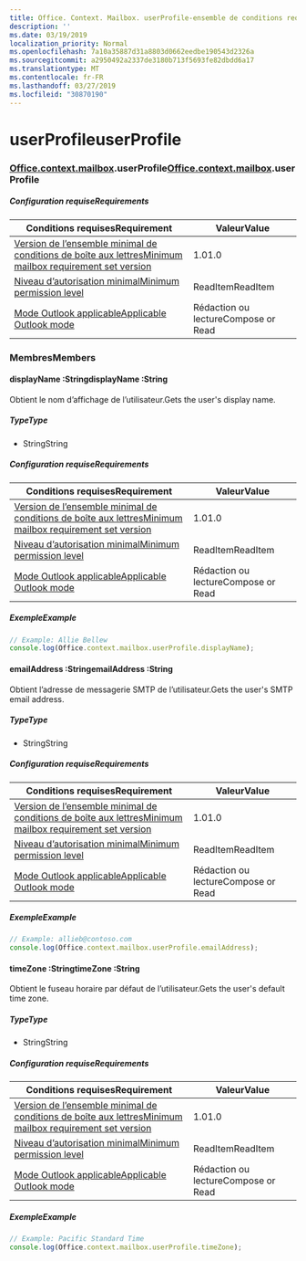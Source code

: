 ```yaml
---
title: Office. Context. Mailbox. userProfile-ensemble de conditions requises 1,1
description: ''
ms.date: 03/19/2019
localization_priority: Normal
ms.openlocfilehash: 7a10a35887d31a8803d0662eedbe190543d2326a
ms.sourcegitcommit: a2950492a2337de3180b713f5693fe82dbdd6a17
ms.translationtype: MT
ms.contentlocale: fr-FR
ms.lasthandoff: 03/27/2019
ms.locfileid: "30870190"
---
```

# <a name="userprofile"></a><span data-ttu-id="a54b5-102">userProfile</span><span class="sxs-lookup"><span data-stu-id="a54b5-102">userProfile</span></span>

### <a name="officeofficemdcontextofficecontextmdmailboxofficecontextmailboxmduserprofile"></a><span data-ttu-id="a54b5-103">[Office](Office.md)[.context](Office.context.md)[.mailbox](Office.context.mailbox.md).userProfile</span><span class="sxs-lookup"><span data-stu-id="a54b5-103">[Office](Office.md)[.context](Office.context.md)[.mailbox](Office.context.mailbox.md).userProfile</span></span>

##### <a name="requirements"></a><span data-ttu-id="a54b5-104">Configuration requise</span><span class="sxs-lookup"><span data-stu-id="a54b5-104">Requirements</span></span>

|<span data-ttu-id="a54b5-105">Conditions requises</span><span class="sxs-lookup"><span data-stu-id="a54b5-105">Requirement</span></span>| <span data-ttu-id="a54b5-106">Valeur</span><span class="sxs-lookup"><span data-stu-id="a54b5-106">Value</span></span>|
|---|---|
|[<span data-ttu-id="a54b5-107">Version de l’ensemble minimal de conditions de boîte aux lettres</span><span class="sxs-lookup"><span data-stu-id="a54b5-107">Minimum mailbox requirement set version</span></span>](/office/dev/add-ins/reference/requirement-sets/outlook-api-requirement-sets)| <span data-ttu-id="a54b5-108">1.0</span><span class="sxs-lookup"><span data-stu-id="a54b5-108">1.0</span></span>|
|[<span data-ttu-id="a54b5-109">Niveau d’autorisation minimal</span><span class="sxs-lookup"><span data-stu-id="a54b5-109">Minimum permission level</span></span>](/outlook/add-ins/understanding-outlook-add-in-permissions)| <span data-ttu-id="a54b5-110">ReadItem</span><span class="sxs-lookup"><span data-stu-id="a54b5-110">ReadItem</span></span>|
|[<span data-ttu-id="a54b5-111">Mode Outlook applicable</span><span class="sxs-lookup"><span data-stu-id="a54b5-111">Applicable Outlook mode</span></span>](/outlook/add-ins/#extension-points)| <span data-ttu-id="a54b5-112">Rédaction ou lecture</span><span class="sxs-lookup"><span data-stu-id="a54b5-112">Compose or Read</span></span>|

### <a name="members"></a><span data-ttu-id="a54b5-113">Membres</span><span class="sxs-lookup"><span data-stu-id="a54b5-113">Members</span></span>

####  <a name="displayname-string"></a><span data-ttu-id="a54b5-114">displayName :String</span><span class="sxs-lookup"><span data-stu-id="a54b5-114">displayName :String</span></span>

<span data-ttu-id="a54b5-115">Obtient le nom d’affichage de l’utilisateur.</span><span class="sxs-lookup"><span data-stu-id="a54b5-115">Gets the user's display name.</span></span>

##### <a name="type"></a><span data-ttu-id="a54b5-116">Type</span><span class="sxs-lookup"><span data-stu-id="a54b5-116">Type</span></span>

*   <span data-ttu-id="a54b5-117">String</span><span class="sxs-lookup"><span data-stu-id="a54b5-117">String</span></span>

##### <a name="requirements"></a><span data-ttu-id="a54b5-118">Configuration requise</span><span class="sxs-lookup"><span data-stu-id="a54b5-118">Requirements</span></span>

|<span data-ttu-id="a54b5-119">Conditions requises</span><span class="sxs-lookup"><span data-stu-id="a54b5-119">Requirement</span></span>| <span data-ttu-id="a54b5-120">Valeur</span><span class="sxs-lookup"><span data-stu-id="a54b5-120">Value</span></span>|
|---|---|
|[<span data-ttu-id="a54b5-121">Version de l’ensemble minimal de conditions de boîte aux lettres</span><span class="sxs-lookup"><span data-stu-id="a54b5-121">Minimum mailbox requirement set version</span></span>](/office/dev/add-ins/reference/requirement-sets/outlook-api-requirement-sets)| <span data-ttu-id="a54b5-122">1.0</span><span class="sxs-lookup"><span data-stu-id="a54b5-122">1.0</span></span>|
|[<span data-ttu-id="a54b5-123">Niveau d’autorisation minimal</span><span class="sxs-lookup"><span data-stu-id="a54b5-123">Minimum permission level</span></span>](/outlook/add-ins/understanding-outlook-add-in-permissions)| <span data-ttu-id="a54b5-124">ReadItem</span><span class="sxs-lookup"><span data-stu-id="a54b5-124">ReadItem</span></span>|
|[<span data-ttu-id="a54b5-125">Mode Outlook applicable</span><span class="sxs-lookup"><span data-stu-id="a54b5-125">Applicable Outlook mode</span></span>](/outlook/add-ins/#extension-points)| <span data-ttu-id="a54b5-126">Rédaction ou lecture</span><span class="sxs-lookup"><span data-stu-id="a54b5-126">Compose or Read</span></span>|

##### <a name="example"></a><span data-ttu-id="a54b5-127">Exemple</span><span class="sxs-lookup"><span data-stu-id="a54b5-127">Example</span></span>

```javascript
// Example: Allie Bellew
console.log(Office.context.mailbox.userProfile.displayName);
```

####  <a name="emailaddress-string"></a><span data-ttu-id="a54b5-128">emailAddress :String</span><span class="sxs-lookup"><span data-stu-id="a54b5-128">emailAddress :String</span></span>

<span data-ttu-id="a54b5-129">Obtient l’adresse de messagerie SMTP de l’utilisateur.</span><span class="sxs-lookup"><span data-stu-id="a54b5-129">Gets the user's SMTP email address.</span></span>

##### <a name="type"></a><span data-ttu-id="a54b5-130">Type</span><span class="sxs-lookup"><span data-stu-id="a54b5-130">Type</span></span>

*   <span data-ttu-id="a54b5-131">String</span><span class="sxs-lookup"><span data-stu-id="a54b5-131">String</span></span>

##### <a name="requirements"></a><span data-ttu-id="a54b5-132">Configuration requise</span><span class="sxs-lookup"><span data-stu-id="a54b5-132">Requirements</span></span>

|<span data-ttu-id="a54b5-133">Conditions requises</span><span class="sxs-lookup"><span data-stu-id="a54b5-133">Requirement</span></span>| <span data-ttu-id="a54b5-134">Valeur</span><span class="sxs-lookup"><span data-stu-id="a54b5-134">Value</span></span>|
|---|---|
|[<span data-ttu-id="a54b5-135">Version de l’ensemble minimal de conditions de boîte aux lettres</span><span class="sxs-lookup"><span data-stu-id="a54b5-135">Minimum mailbox requirement set version</span></span>](/office/dev/add-ins/reference/requirement-sets/outlook-api-requirement-sets)| <span data-ttu-id="a54b5-136">1.0</span><span class="sxs-lookup"><span data-stu-id="a54b5-136">1.0</span></span>|
|[<span data-ttu-id="a54b5-137">Niveau d’autorisation minimal</span><span class="sxs-lookup"><span data-stu-id="a54b5-137">Minimum permission level</span></span>](/outlook/add-ins/understanding-outlook-add-in-permissions)| <span data-ttu-id="a54b5-138">ReadItem</span><span class="sxs-lookup"><span data-stu-id="a54b5-138">ReadItem</span></span>|
|[<span data-ttu-id="a54b5-139">Mode Outlook applicable</span><span class="sxs-lookup"><span data-stu-id="a54b5-139">Applicable Outlook mode</span></span>](/outlook/add-ins/#extension-points)| <span data-ttu-id="a54b5-140">Rédaction ou lecture</span><span class="sxs-lookup"><span data-stu-id="a54b5-140">Compose or Read</span></span>|

##### <a name="example"></a><span data-ttu-id="a54b5-141">Exemple</span><span class="sxs-lookup"><span data-stu-id="a54b5-141">Example</span></span>

```javascript
// Example: allieb@contoso.com
console.log(Office.context.mailbox.userProfile.emailAddress);
```

####  <a name="timezone-string"></a><span data-ttu-id="a54b5-142">timeZone :String</span><span class="sxs-lookup"><span data-stu-id="a54b5-142">timeZone :String</span></span>

<span data-ttu-id="a54b5-143">Obtient le fuseau horaire par défaut de l’utilisateur.</span><span class="sxs-lookup"><span data-stu-id="a54b5-143">Gets the user's default time zone.</span></span>

##### <a name="type"></a><span data-ttu-id="a54b5-144">Type</span><span class="sxs-lookup"><span data-stu-id="a54b5-144">Type</span></span>

*   <span data-ttu-id="a54b5-145">String</span><span class="sxs-lookup"><span data-stu-id="a54b5-145">String</span></span>

##### <a name="requirements"></a><span data-ttu-id="a54b5-146">Configuration requise</span><span class="sxs-lookup"><span data-stu-id="a54b5-146">Requirements</span></span>

|<span data-ttu-id="a54b5-147">Conditions requises</span><span class="sxs-lookup"><span data-stu-id="a54b5-147">Requirement</span></span>| <span data-ttu-id="a54b5-148">Valeur</span><span class="sxs-lookup"><span data-stu-id="a54b5-148">Value</span></span>|
|---|---|
|[<span data-ttu-id="a54b5-149">Version de l’ensemble minimal de conditions de boîte aux lettres</span><span class="sxs-lookup"><span data-stu-id="a54b5-149">Minimum mailbox requirement set version</span></span>](/office/dev/add-ins/reference/requirement-sets/outlook-api-requirement-sets)| <span data-ttu-id="a54b5-150">1.0</span><span class="sxs-lookup"><span data-stu-id="a54b5-150">1.0</span></span>|
|[<span data-ttu-id="a54b5-151">Niveau d’autorisation minimal</span><span class="sxs-lookup"><span data-stu-id="a54b5-151">Minimum permission level</span></span>](/outlook/add-ins/understanding-outlook-add-in-permissions)| <span data-ttu-id="a54b5-152">ReadItem</span><span class="sxs-lookup"><span data-stu-id="a54b5-152">ReadItem</span></span>|
|[<span data-ttu-id="a54b5-153">Mode Outlook applicable</span><span class="sxs-lookup"><span data-stu-id="a54b5-153">Applicable Outlook mode</span></span>](/outlook/add-ins/#extension-points)| <span data-ttu-id="a54b5-154">Rédaction ou lecture</span><span class="sxs-lookup"><span data-stu-id="a54b5-154">Compose or Read</span></span>|

##### <a name="example"></a><span data-ttu-id="a54b5-155">Exemple</span><span class="sxs-lookup"><span data-stu-id="a54b5-155">Example</span></span>

```javascript
// Example: Pacific Standard Time
console.log(Office.context.mailbox.userProfile.timeZone);
```
